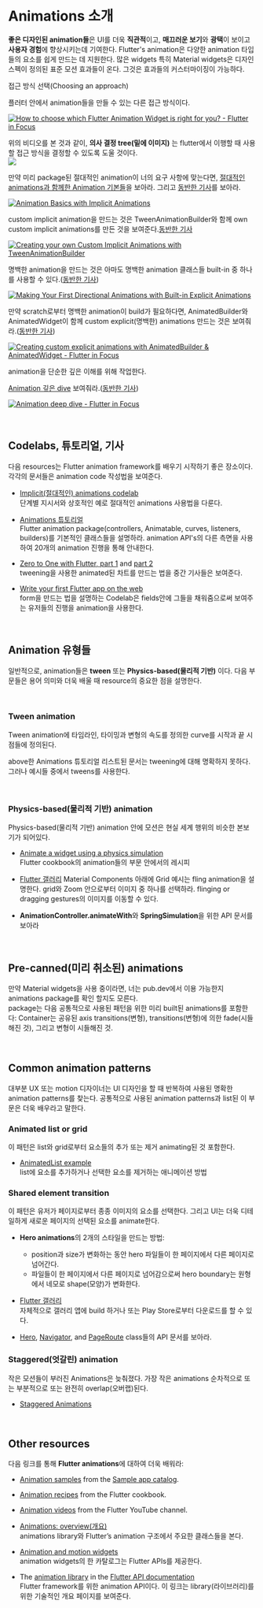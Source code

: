 # Animations 소개

**좋은 디자인된 animation들**은 UI를 더욱 **직관적**이고, **매끄러운 보기**와 **광택**이 보이고 **사용자 경험**에 향상시키는데 기여한다. 
Flutter's animation은 다양한 animation 타입들의 요소를 쉽게 만드는 데 지원한다. 많은 widgets 특히 Material widgets은 디자인 스펙이 정의된 표준 모션 효과들이 온다. 그것은 효과들의 커스터마이징이 가능하다.  

접근 방식 선택(Choosing an approach)  

플러터 안에서 animation들을 만들 수 있는 다른 접근 방식이다.

[![How to choose which Flutter Animation Widget is right for you? - Flutter in Focus](http://img.youtube.com/vi/GXIJJkq_H8g/0.jpg)](https://youtu.be/GXIJJkq_H8g)


위의 비디오를 본 것과 같이, **의사 결정 tree(밑에 이미지)** 는 flutter에서 이행할 때 사용할 접근 방식을 결정할 수 있도록 도울 것이다.  
![](https://docs.flutter.dev/assets/images/docs/ui/animations/animation-decision-tree.png)  

만약 미리 package된 절대적인 animation이 너의 요구 사항에 맞는다면, [절대적인 animations과 함께한 Animation 기본들](https://www.youtube.com/watch?v=IVTjpW3W33s&list=PLjxrf2q8roU2v6UqYlt_KPaXlnjbYySua&index=2)을 보아라. 그리고 [동반한 기사](https://medium.com/flutter/flutter-animation-basics-with-implicit-animations-95db481c5916)를 보아라. 

[![Animation Basics with Implicit Animations](http://img.youtube.com/vi/GXIJJkq_H8g/0.jpg)](https://youtu.be/GXIJJkq_H8g)

custom implicit animation을 만드는 것은  TweenAnimationBuilder와 함께 own custom implicit animations를 만든 것을 보여준다.[동반한 기사](https://medium.com/flutter/custom-implicit-animations-in-flutter-with-tweenanimationbuilder-c76540b47185)

[![Creating your own Custom Implicit Animations with TweenAnimationBuilder](http://img.youtube.com/vi/6KiPEqzJIKQ/0.jpg)](https://youtu.be/6KiPEqzJIKQ)
 

명백한 animation을 만드는 것은 아마도 명백한 animation 클래스들 built-in 중 하나를 사용할 수 있다.([동반한 기사](https://medium.com/flutter/directional-animations-with-built-in-explicit-animations-3e7c5e6fbbd7))

[![Making Your First Directional Animations with Built-in Explicit Animations](http://img.youtube.com/vi/CunyH6unILQ/0.jpg)](https://youtu.be/CunyH6unILQ)

만약 scratch로부터 명백한 animation이 build가 필요하다면, AnimatedBuilder와 AnimatedWidget이 함께 custom explicit(명백한) animations 만드는 것은 보여줘라.([동반한 기사](https://medium.com/flutter/when-should-i-useanimatedbuilder-or-animatedwidget-57ecae0959e8))  

[![Creating custom explicit animations with AnimatedBuilder & AnimatedWidget - Flutter in Focus](http://img.youtube.com/vi/fneC7t4R_B0/0.jpg)](https://youtu.be/fneC7t4R_B0)


animation을 단순한 깊은 이해를 위해 작업한다. 

[Animation 깊은 dive](https://www.youtube.com/watch?v=PbcILiN8rbo&list=PLjxrf2q8roU2v6UqYlt_KPaXlnjbYySua&index=6) 보여줘라.([동반한 기사](https://medium.com/flutter/animation-deep-dive-39d3ffea111f))  

[![Animation deep dive - Flutter in Focus](http://img.youtube.com/vi/PbcILiN8rbo/0.jpg)](https://youtu.be/PbcILiN8rbo)

<br/>

## Codelabs, 튜토리얼, 기사  

다음 resources는 Flutter animation framework를 배우기 시작하기 좋은 장소이다. 각각의 문서들은 animation code 작성법을 보여준다.  

* [Implicit(절대적인) animations codelab](https://docs.flutter.dev/codelabs/implicit-animations)  
단계별 지시서와 상호적인 예로 절대적인 animations 사용법을 다룬다.  

* [Animations 튜토리얼](https://docs.flutter.dev/development/ui/animations/tutorial)  
Flutter animation package(controllers, Animatable, curves, listeners, builders)를 기본적인 클래스들을 설명하라. animation API's의 다른 측면을 사용하여 20개의 animation 진행을 통해 안내한다.  

* [Zero to One with Flutter, part 1](https://medium.com/flutter/zero-to-one-with-flutter-43b13fd7b354) and [part 2](https://medium.com/flutter/zero-to-one-with-flutter-part-two-5aa2f06655cb)  
tweening을 사용한 animated된 차트를 만드는 법을 중간 기사들은 보여준다.  

* [Write your first Flutter app on the web](https://docs.flutter.dev/get-started/codelab-web)  
form을 만드는 법을 설명하는 Codelab은 fields안에 그들을 채워줌으로써 보여주는 유저들의 진행을 animation을 사용한다.  

<br/>

## Animation 유형들  

일반적으로, animation들은 **tween** 또는 **Physics-based(물리적 기반)** 이다. 다음 부문들은 용어 의미와 더욱 배울 때 resource의 중요한 점을 설명한다.  

<br/>

### Tween animation  
Tween animation에 타임라인, 타이밍과 변형의 속도를 정의한 curve를 시작과 끝 시점들에 정의된다. 

above한 Animations 튜토리얼 리스트된 문서는 tweening에 대해 명확하지 못하다. 그러나 예시들 중에서 tweens를 사용한다.

<br/>

### Physics-based(물리적 기반) animation  
Physics-based(물리적 기반) animation 안에 모션은 현실 세계 행위의 비슷한 본보기가 되어있다.  

* [Animate a widget using a physics simulation](https://docs.flutter.dev/cookbook/animation/physics-simulation)  
Flutter cookbook의 animation들의 부문 안에서의 레시피  

* [Flutter 갤러리](https://github.com/flutter/gallery)
Material Components 아래에 Grid 예시는 fling animation을 설명한다. grid와 Zoom 안으로부터 이미지 중 하나를 선택하라. flinging or dragging gestures의 이미지를 이동할 수 있다.  

* **AnimationController.animateWith**와 **SpringSimulation**을 위한 API 문서를 보아라  

<br/>

## Pre-canned(미리 취소된) animations  
만약 Material widgets을 사용 중이라면, 너는 pub.dev에서 이용 가능한지 animations package를 확인 할지도 모른다.  
package는 다음 공통적으로 사용된 패턴을 위한 미리 built된 animations를 포함한다: Container는 공유된 axis transitions(변형), transitions(변형)에 의한 fade(시들해진 것), 그리고 변형이 시들해진 것.  

<br/>

## Common animation patterns  
대부분 UX 또는 motion 디자이너는 UI 디자인을 할 때 반복하여 사용된 명확한 animation patterns를 찾는다. 공통적으로 사용된 animation patterns과 list된 이 부문은 더욱 배우라고 말한다.  

### Animated list or grid
이 패턴은 list와 grid로부터 요소들의 추가 또는 제거 animating된 것 포함한다.  
* [AnimatedList example](https://flutter.github.io/samples/animations.html)  
list에 요소를 추가하거나 선택한 요소를 제거하는 애니메이션 방법  

### Shared element transition  
이 패턴은 유저가 페이지로부터 종종 이미지의 요소를 선택한다. 그리고 UI는 더욱 디테일하게 새로운 페이지의 선택된 요소를 animate한다.  
* **Hero animations**의 2개의 스타일을 만드는 방법:  
  * position과 size가 변화하는 동안 hero 파일들이 한 페이지에서 다른 페이지로 넘어간다.
  * 파일들이 한 페이지에서 다른 페이지로 넘어감으로써 hero boundary는 원형에서 네모로 shape(모양)가 변화한다.  

* [Flutter 갤러리](https://github.com/flutter/gallery)  
자체적으로 갤러리 앱에 build 하거나 또는 Play Store로부터 다운로드를 할 수 있다.

* [Hero](https://api.flutter.dev/flutter/widgets/Hero-class.html), [Navigator](https://api.flutter.dev/flutter/widgets/Navigator-class.html), and [PageRoute](https://api.flutter.dev/flutter/widgets/PageRoute-class.html) class들의 API 문서를 보아라.  

### Staggered(엇갈린) animation  
작은 모션들이 부러진 Animations은 늦춰졌다. 가장 작은 animations 순차적으로 또는 부분적으로 또는 완전히 overlap(오버랩)된다.  
* [Staggered Animations](https://docs.flutter.dev/development/ui/animations/staggered-animations)  

<br/>

## Other resources  
다음 링크를 통해 **Flutter animations**에 대하여 더욱 배워라:  
* [Animation samples](https://github.com/flutter/samples/tree/main/animations#animation-samples) from the [Sample app catalog](https://flutter.github.io/samples/#).  

* [Animation recipes](https://docs.flutter.dev/cookbook/animation) from the Flutter cookbook.

* [Animation videos](https://www.youtube.com/channel/UCwXdFgeE9KYzlDdR7TG9cMw/search?query=animation) from the Flutter YouTube channel.

* [Animations: overview(개요)](https://docs.flutter.dev/development/ui/animations/overview)  
animations library와 Flutter’s animation 구조에서 주요한 클래스들을 본다.

* [Animation and motion widgets](https://docs.flutter.dev/development/ui/widgets/animation)  
animation widgets의 한 카탈로그는 Flutter APIs를 제공한다.

* The [animation library](https://api.flutter.dev/flutter/animation/animation-library.html) in the [Flutter API documentation](https://api.flutter.dev/)  
Flutter framework를 위한 animation API이다. 이 링크는 library(라이브러리)를 위한 기술적인 개요 페이지를 보여준다.  